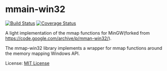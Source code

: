 # mmain-win32

[![Build Status](https://travis-ci.org/boldowa/mman-win32.svg?branch=master)](https://travis-ci.org/boldowa/mman-win32)
[![Coverage Status](https://coveralls.io/repos/github/boldowa/mman-win32/badge.svg?branch=master)](https://coveralls.io/github/boldowa/mman-win32?branch=master)

A light implementation of the mmap functions for MinGW(forked from https://code.google.com/archive/p/mman-win32/).

The mmap-win32 library implements a wrapper for mmap functions around the memory mapping Windows API.

License: [MIT License](https://opensource.org/licenses/mit-license.php)

